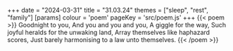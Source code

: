 +++
date = "2024-03-31"
title = "31.03.24"
themes = ["sleep", "rest", "family"]
[params]
  colour = 'poem'
  pageKey = 'src/poem.js'
+++
{{< poem >}}
Goodnight to you,
And you and you and you,
A giggle for the way,
Such joyful heralds for the unwaking land,
Array themselves like haphazard scores,
Just barely harmonising to a law unto themselves.
{{< /poem >}}